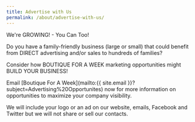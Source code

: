 ```yaml
---
title: Advertise with Us
permalink: /about/advertise-with-us/
---
```


We're GROWING! - You Can Too!

Do you have a family-friendly business (large or small) that could benefit from DIRECT advertising and/or sales to hundreds of families?

Consider how BOUTIQUE FOR A WEEK marketing opportunities might BUILD YOUR BUSINESS!

Email [Boutique For A Week](mailto:{{ site.email }}?subject=Advertising%20Opportunites) now for more information on opportunities to maximize your company visibility.

We will include your logo or an ad on our website, emails, Facebook and Twitter but we will not share or sell our contacts.
